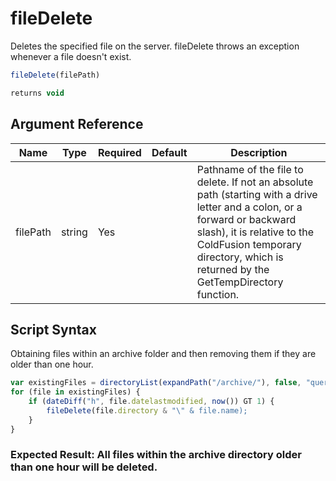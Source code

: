 # fileDelete

Deletes the specified file on the server. fileDelete throws an exception whenever a file doesn't exist.

```javascript
fileDelete(filePath)
```

```javascript
returns void
```

## Argument Reference

| Name | Type | Required | Default | Description |
| --- | --- | --- | --- | --- |
| filePath | string | Yes |  | Pathname of the file to delete. If not an absolute path (starting with a drive letter and a colon, or a forward or backward slash), it is relative to the ColdFusion temporary directory, which is returned by the GetTempDirectory function. |

## Script Syntax

Obtaining files within an archive folder and then removing them if they are older than one hour.

```javascript
var existingFiles = directoryList(expandPath("/archive/"), false, "query");
for (file in existingFiles) {
	if (dateDiff("h", file.datelastmodified, now()) GT 1) {
		fileDelete(file.directory & "\" & file.name);
	}
}
```

### Expected Result: All files within the archive directory older than one hour will be deleted.

